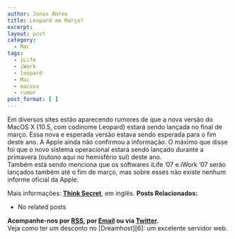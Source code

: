 ```yaml
---
author: Jonas Abreu
title: Leopard em Março?
excerpt:
layout: post
category:
  - Mac
tags:
  - iLife
  - iWork
  - leopard
  - Mac
  - macosx
  - rumor
post_format: [ ]
---
```

Em diversos sites estão aparecendo rumores de que a nova versão do MacOS X (10.5, com codinome Leopard) estará sendo lançada no final de março. Essa nova e esperada versão estava sendo esperada para o fim deste ano. A Apple ainda não confirmou a informação. O máximo que disse foi que o novo sistema operacional estará sendo lançado durante a primavera (outono aqui no hemisfério sul) deste ano.  
Também está sendo menciona que os softwares iLife ’07 e iWork ’07 serão lançados também até o fim de março, mas sobre esses não existe nenhum informe oficial da Apple.

Mais informações: **[Think Secret][1]**, em inglês. 
**Posts Relacionados:** 
*   No related posts









**Acompanhe-nos por [ RSS][3], por [Email][4] ou via [Twitter][5].**  
Veja como ter um desconto no [Dreamhost][6]: um excelente servidor web.

 [1]: http://www.thinksecret.com/news/0702leopardilife.html
 [2]: https://twitter.com/share
 [3]: http://feeds.feedburner.com/VidaGeek
 [4]: http://feedburner.google.com/fb/a/mailverify?uri=VidaGeek&loc=pt_BR
 [5]: http://twitter.com/blogvidageek

